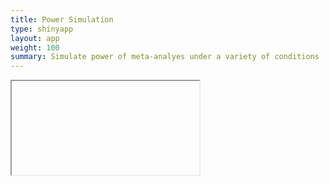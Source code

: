 ```yaml
---
title: Power Simulation
type: shinyapp
layout: app
weight: 100
summary: Simulate power of meta-analyes under a variety of conditions
---
```

<iframe src="//52.24.141.166:3838/power_simulation"></iframe>
